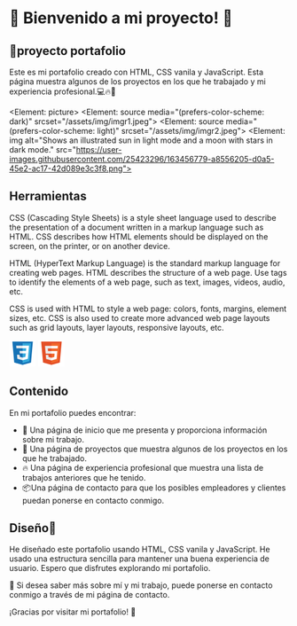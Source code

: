 # 🌟 Bienvenido a mi proyecto! 🌟

## 📝proyecto portafolio

Este es mi portafolio creado con HTML, CSS vanila y JavaScript. Esta página muestra algunos de los proyectos en los que he trabajado y mi experiencia profesional.💻🔥🚀

<Element: picture>
    <Element: source media="(prefers-color-scheme: dark)" srcset="/assets/img/imgr1.jpeg">
    <Element: source media="(prefers-color-scheme: light)" srcset="/assets/img/imgr2.jpeg">
    <Element: img alt="Shows an illustrated sun in light mode and a moon with stars in dark mode." src="https://user-images.githubusercontent.com/25423296/163456779-a8556205-d0a5-45e2-ac17-42d089e3c3f8.png">
</picture>

## Herramientas

CSS (Cascading Style Sheets) is a style sheet language used to describe the presentation of a document written in a markup language such as HTML. CSS describes how HTML elements should be displayed on the screen, on the printer, or on another device.

HTML (HyperText Markup Language) is the standard markup language for creating web pages. HTML describes the structure of a web page. Use tags to identify the elements of a web page, such as text, images, videos, audio, etc.

CSS is used with HTML to style a web page: colors, fonts, margins, element sizes, etc. CSS is also used to create more advanced web page layouts such as grid layouts, layer layouts, responsive layouts, etc.

![This is an image](/assets/img/css-logo.svg)
![This is an image](/assets/img/html-logo.svg)

## Contenido

En mi portafolio puedes encontrar:

- 🦊 Una página de inicio que me presenta y proporciona información sobre mi trabajo.
- 🤖 Una página de proyectos que muestra algunos de los proyectos en los que he trabajado.
- 🔥 Una página de experiencia profesional que muestra una lista de trabajos anteriores que       he tenido.
- 📦Una página de contacto para que los posibles empleadores y clientes puedan ponerse en        contacto conmigo.

## Diseño🚀

He diseñado este portafolio usando HTML, CSS vanila y JavaScript. He usado una estructura sencilla para mantener una buena experiencia de usuario. Espero que disfrutes explorando mi portafolio.

🤝 Si desea saber más sobre mí y mi trabajo, puede ponerse en contacto conmigo a través de mi página de contacto.

¡Gracias por visitar mi portafolio! 🙌
